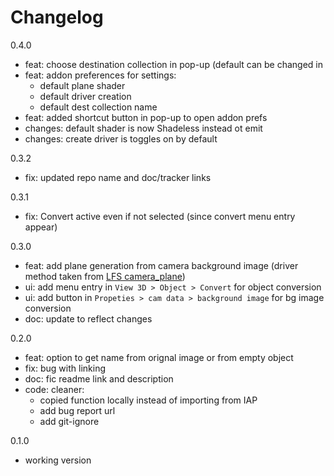 # Changelog

<!-- 
TODO:
add menu entry to object (with poll ?) for empty object selection
add panel in bg image reference for conversion
 -->


0.4.0

- feat: choose destination collection in pop-up (default can be changed in 
- feat: addon preferences for settings:
  - default plane shader
  - default driver creation 
  - default dest collection name
- feat: added shortcut button in pop-up to open addon prefs
- changes: default shader is now Shadeless instead ot emit
- changes: create driver is toggles on by default

0.3.2

- fix: updated repo name and doc/tracker links

0.3.1

- fix: Convert active even if not selected (since convert menu entry appear)

0.3.0

- feat: add plane generation from camera background image (driver method taken from [LFS camera_plane](https://gitlab.com/lfs.coop/blender/camera-plane/-/blob/master/camera_plane.py))
- ui: add menu entry in `View 3D > Object > Convert` for object conversion
- ui: add button in `Propeties > cam data > background image` for bg image conversion
- doc: update to reflect changes

0.2.0

- feat: option to get name from orignal image or from empty object
- fix: bug with linking
- doc: fic readme link and description
- code: cleaner:
  - copied function locally instead of importing from IAP
  - add bug report url
  - add git-ignore

0.1.0

- working version